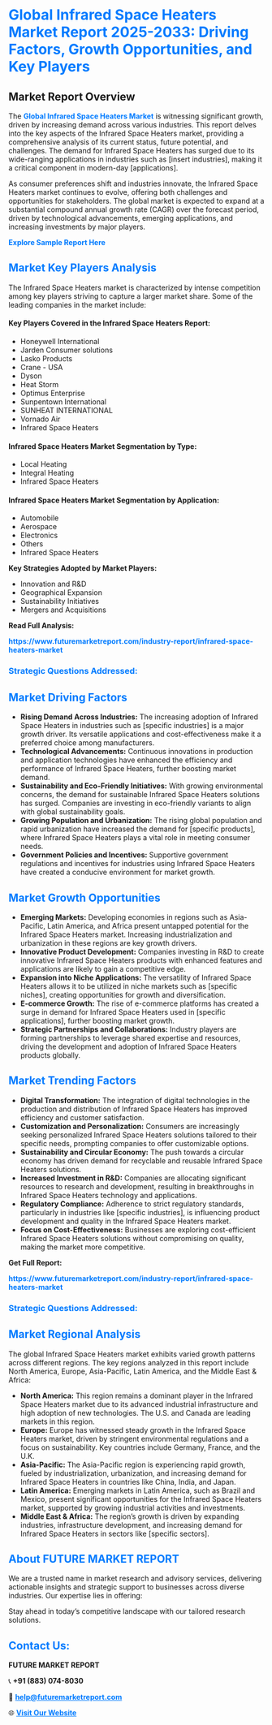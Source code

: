 <h1 style="color: #007BFF;">Global Infrared Space Heaters Market Report 2025-2033: Driving Factors, Growth Opportunities, and Key Players</h1>

<section id="overview">
<h2>Market Report Overview</h2>
<p>The <a href="https://www.futuremarketreport.com/industry-report/infrared-space-heaters-market" style="color: #007BFF; text-decoration: none;"><strong>Global Infrared Space Heaters Market</strong></a> is witnessing significant growth, driven by increasing demand across various industries. This report delves into the key aspects of the Infrared Space Heaters market, providing a comprehensive analysis of its current status, future potential, and challenges. The demand for Infrared Space Heaters has surged due to its wide-ranging applications in industries such as [insert industries], making it a critical component in modern-day [applications].</p>
<p>As consumer preferences shift and industries innovate, the Infrared Space Heaters market continues to evolve, offering both challenges and opportunities for stakeholders. The global market is expected to expand at a substantial compound annual growth rate (CAGR) over the forecast period, driven by technological advancements, emerging applications, and increasing investments by major players.</p>
</section>

<section id="overview">
<p><a href="https://www.futuremarketreport.com/request-sample/reportId=97382" style="color: #007BFF; text-decoration: none;"><strong>Explore Sample Report Here</strong></a></p>
</section>

<section id="key-players">
<h2 style="color: #007BFF;">Market Key Players Analysis</h2>
<p>The Infrared Space Heaters market is characterized by intense competition among key players striving to capture a larger market share. Some of the leading companies in the market include:</p>
<h4>Key Players Covered in the Infrared Space Heaters Report:</h4>
<ul><li>Honeywell International</li><li>Jarden Consumer solutions</li><li>Lasko Products</li><li>Crane - USA</li><li>Dyson</li><li>Heat Storm</li><li>Optimus Enterprise</li><li>Sunpentown International</li><li>SUNHEAT INTERNATIONAL</li><li>Vornado Air</li><li>Infrared Space Heaters</li></ul>
<h4>Infrared Space Heaters Market Segmentation by Type:</h4>
<ul><li>Local Heating</li><li>Integral Heating</li><li>Infrared Space Heaters</li></ul>

<h4>Infrared Space Heaters Market Segmentation by Application:</h4>
<ul><li>Automobile</li><li>Aerospace</li><li>Electronics</li><li>Others</li><li>Infrared Space Heaters</li></ul>
<p><strong>Key Strategies Adopted by Market Players:</strong></p>
<ul>
<li>Innovation and R&D</li>
<li>Geographical Expansion</li>
<li>Sustainability Initiatives</li>
<li>Mergers and Acquisitions</li>
</ul>
</section>

<section>
<p><strong>Read Full Analysis: </strong></p><a href="https://www.futuremarketreport.com/industry-report/infrared-space-heaters-market" style="color: #007BFF; text-decoration: none;"><strong>https://www.futuremarketreport.com/industry-report/infrared-space-heaters-market</strong></a>
<h3 style="color: #007BFF;">Strategic Questions Addressed:</h3>
</section>

<section id="driving-factors">
<h2 style="color: #007BFF;">Market Driving Factors</h2>
<ul>
<li><strong>Rising Demand Across Industries:</strong> The increasing adoption of Infrared Space Heaters in industries such as [specific industries] is a major growth driver. Its versatile applications and cost-effectiveness make it a preferred choice among manufacturers.</li>
<li><strong>Technological Advancements:</strong> Continuous innovations in production and application technologies have enhanced the efficiency and performance of Infrared Space Heaters, further boosting market demand.</li>
<li><strong>Sustainability and Eco-Friendly Initiatives:</strong> With growing environmental concerns, the demand for sustainable Infrared Space Heaters solutions has surged. Companies are investing in eco-friendly variants to align with global sustainability goals.</li>
<li><strong>Growing Population and Urbanization:</strong> The rising global population and rapid urbanization have increased the demand for [specific products], where Infrared Space Heaters plays a vital role in meeting consumer needs.</li>
<li><strong>Government Policies and Incentives:</strong> Supportive government regulations and incentives for industries using Infrared Space Heaters have created a conducive environment for market growth.</li>
</ul>
</section>

<section id="growth-opportunities">
<h2 style="color: #007BFF;">Market Growth Opportunities</h2>
<ul>
<li><strong>Emerging Markets:</strong> Developing economies in regions such as Asia-Pacific, Latin America, and Africa present untapped potential for the Infrared Space Heaters market. Increasing industrialization and urbanization in these regions are key growth drivers.</li>
<li><strong>Innovative Product Development:</strong> Companies investing in R&D to create innovative Infrared Space Heaters products with enhanced features and applications are likely to gain a competitive edge.</li>
<li><strong>Expansion into Niche Applications:</strong> The versatility of Infrared Space Heaters allows it to be utilized in niche markets such as [specific niches], creating opportunities for growth and diversification.</li>
<li><strong>E-commerce Growth:</strong> The rise of e-commerce platforms has created a surge in demand for Infrared Space Heaters used in [specific applications], further boosting market growth.</li>
<li><strong>Strategic Partnerships and Collaborations:</strong> Industry players are forming partnerships to leverage shared expertise and resources, driving the development and adoption of Infrared Space Heaters products globally.</li>
</ul>
</section>

<section id="trending-factors">
<h2 style="color: #007BFF;">Market Trending Factors</h2>
<ul>
<li><strong>Digital Transformation:</strong> The integration of digital technologies in the production and distribution of Infrared Space Heaters has improved efficiency and customer satisfaction.</li>
<li><strong>Customization and Personalization:</strong> Consumers are increasingly seeking personalized Infrared Space Heaters solutions tailored to their specific needs, prompting companies to offer customizable options.</li>
<li><strong>Sustainability and Circular Economy:</strong> The push towards a circular economy has driven demand for recyclable and reusable Infrared Space Heaters solutions.</li>
<li><strong>Increased Investment in R&D:</strong> Companies are allocating significant resources to research and development, resulting in breakthroughs in Infrared Space Heaters technology and applications.</li>
<li><strong>Regulatory Compliance:</strong> Adherence to strict regulatory standards, particularly in industries like [specific industries], is influencing product development and quality in the Infrared Space Heaters market.</li>
<li><strong>Focus on Cost-Effectiveness:</strong> Businesses are exploring cost-efficient Infrared Space Heaters solutions without compromising on quality, making the market more competitive.</li>
</ul>
</section>

<section>
<p><strong>Get Full Report: </strong></p><a href="https://www.futuremarketreport.com/industry-report/infrared-space-heaters-market" style="color: #007BFF; text-decoration: none;"><strong>https://www.futuremarketreport.com/industry-report/infrared-space-heaters-market</strong></a>
<h3 style="color: #007BFF;">Strategic Questions Addressed:</h3>
</section>


<section id="regional-analysis">
<h2 style="color: #007BFF;">Market Regional Analysis</h2>
<p>The global Infrared Space Heaters market exhibits varied growth patterns across different regions. The key regions analyzed in this report include North America, Europe, Asia-Pacific, Latin America, and the Middle East & Africa:</p>
<ul>
<li><strong>North America:</strong> This region remains a dominant player in the Infrared Space Heaters market due to its advanced industrial infrastructure and high adoption of new technologies. The U.S. and Canada are leading markets in this region.</li>
<li><strong>Europe:</strong> Europe has witnessed steady growth in the Infrared Space Heaters market, driven by stringent environmental regulations and a focus on sustainability. Key countries include Germany, France, and the U.K.</li>
<li><strong>Asia-Pacific:</strong> The Asia-Pacific region is experiencing rapid growth, fueled by industrialization, urbanization, and increasing demand for Infrared Space Heaters in countries like China, India, and Japan.</li>
<li><strong>Latin America:</strong> Emerging markets in Latin America, such as Brazil and Mexico, present significant opportunities for the Infrared Space Heaters market, supported by growing industrial activities and investments.</li>
<li><strong>Middle East & Africa:</strong> The region’s growth is driven by expanding industries, infrastructure development, and increasing demand for Infrared Space Heaters in sectors like [specific sectors].</li>
</ul>
</section>

<footer>
<h2 style="color: #007BFF;">About FUTURE MARKET REPORT</h2>
<p>We are a trusted name in market research and advisory services, delivering actionable insights and strategic support to businesses across diverse industries. Our expertise lies in offering:</p>

<p>Stay ahead in today’s competitive landscape with our tailored research solutions.</p>

<h2 style="color: #007BFF;">Contact Us:</h2>
<p><strong>FUTURE MARKET REPORT</strong></p>
<p>📞 <strong>+91 (883) 074-8030</strong></p>
<p>📧 <strong><a href="mailto:help@futuremarketreport.com" style="color: #007BFF;">help@futuremarketreport.com</a></strong></p>
<p>🌐 <strong><a href="https://www.futuremarketreport.com/" style="color: #007BFF;">Visit Our Website</a></strong></p>
</footer>
